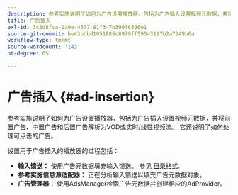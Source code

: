 ```yaml
---
description: 参考实施说明了如何为广告设置播放器，包括为广告插入设置视频元数据，并将前置广告、中置广告和后置广告解析为VOD或实时/线性视频流。 它还说明了如何处理可点击的广告。
title: 广告插入
exl-id: 3c2d8fca-2a0e-4577-81f3-7b390f6396e1
source-git-commit: be43bbbd1051886c8979ff590a3197b2a7249b6a
workflow-type: tm+mt
source-wordcount: '143'
ht-degree: 0%

---
```


# 广告插入 {#ad-insertion}

参考实施说明了如何为广告设置播放器，包括为广告插入设置视频元数据，并将前置广告、中置广告和后置广告解析为VOD或实时/线性视频流。 它还说明了如何处理可点击的广告。

设置用于广告插入的播放器的过程包括：

* **输入馈送：** 使用广告元数据填充输入馈送。 参见 [目录格式](../set-up-dev-environment/exploring-code/catalog-format.md).
* **参考实施信息源适配器：** 正在分析输入馈送以填充广告元数据对象。
* **广告管理器：** 使用AdsManager检索广告元数据并创建相应的AdProvider。
